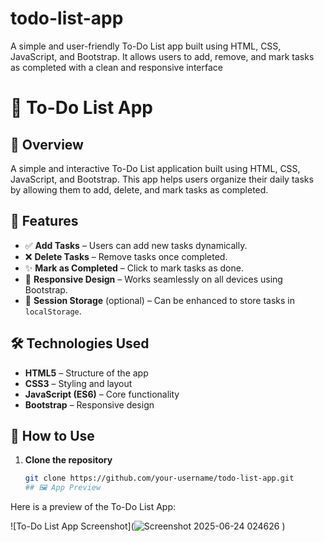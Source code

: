 # todo-list-app
A simple and user-friendly To-Do List app built using HTML, CSS, JavaScript, and Bootstrap. It allows users to add, remove, and mark tasks as completed with a clean and responsive interface
# 📝 To-Do List App  

## 📌 Overview  
A simple and interactive To-Do List application built using HTML, CSS, JavaScript, and Bootstrap. This app helps users organize their daily tasks by allowing them to add, delete, and mark tasks as completed.  

## 🎯 Features  
- ✅ **Add Tasks** – Users can add new tasks dynamically.  
- ❌ **Delete Tasks** – Remove tasks once completed.  
- ✨ **Mark as Completed** – Click to mark tasks as done.  
- 📱 **Responsive Design** – Works seamlessly on all devices using Bootstrap.  
- 💾 **Session Storage** (optional) – Can be enhanced to store tasks in `localStorage`.  

## 🛠️ Technologies Used  
- **HTML5** – Structure of the app  
- **CSS3** – Styling and layout  
- **JavaScript (ES6)** – Core functionality  
- **Bootstrap** – Responsive design  

## 🚀 How to Use  
1. **Clone the repository**  
   ```sh
   git clone https://github.com/your-username/todo-list-app.git
   ## 🖼️ App Preview

Here is a preview of the To-Do List App:

![To-Do List App Screenshot](![Screenshot 2025-06-24 024626](https://github.com/user-attachments/assets/3b118d1f-f8bb-4f9e-87f0-c10056e47c83)
)
